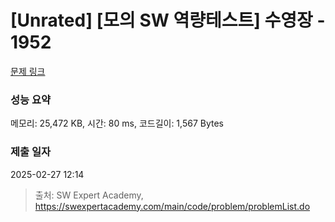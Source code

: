 # [Unrated] [모의 SW 역량테스트] 수영장 - 1952 

[문제 링크](https://swexpertacademy.com/main/code/problem/problemDetail.do?contestProbId=AV5PpFQaAQMDFAUq) 

### 성능 요약

메모리: 25,472 KB, 시간: 80 ms, 코드길이: 1,567 Bytes

### 제출 일자

2025-02-27 12:14



> 출처: SW Expert Academy, https://swexpertacademy.com/main/code/problem/problemList.do
